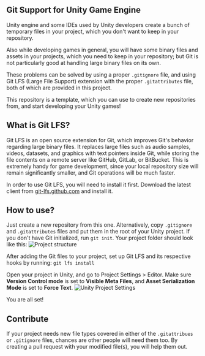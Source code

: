 
## Git Support for Unity Game Engine
Unity engine and some IDEs used by Unity developers create a bunch of temporary files in your project, which you don't want to keep in your repository.

Also while developing games in general, you will have some binary files and assets in your projects, which you need to keep in your repository; but Git is not particularly good at handling large binary files on its own.

These problems can be solved by using a proper `.gitignore` file, and using Git LFS (Large File Support) extension with the proper `.gitattributes` file, both of which are provided in this project.

This repository is a template, which you can use to create new repositories from, and start developing your Unity games!

## What is Git LFS?
Git LFS is an open source extension for Git, which improves Git's behavior regarding large binary files. It replaces large files such as audio samples, videos, datasets, and graphics with text pointers inside Git, while storing the file contents on a remote server like GitHub, GitLab, or BitBucket. This is extremely handy for game development, since your local repository size will remain significantly smaller, and Git operations will be much faster.

In order to use Git LFS, you will need to install it first. Download the latest client from [git-lfs.github.com](https://git-lfs.github.com) and install it.

## How to use?
Just create a new repository from this one. Alternatively, copy `.gitignore` and `.gitattributes` files and put them in the root of your Unity project. If you don't have Git initialized, run `git init`. Your project folder should look like this:
![Project structure](https://i.imgur.com/maqAXE2.png)

After adding the Git files to your project, set up Git LFS and its respective hooks by running:
`git lfs install`

Open your project in Unity, and go to Project Settings > Editor. Make sure **Version Control mode** is set to **Visible Meta Files**, and **Asset Serialization Mode** is set to **Force Text**.
![Unity Project Settings](https://i.imgur.com/HE2Zoda.png)

You are all set!

## Contribute
If your project needs new file types covered in either of the `.gitattribues` or `.gitignore` files, chances are other people will need them too. By creating a pull request with your modified file(s), you will help them out.
